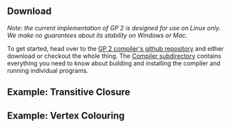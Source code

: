 ## Download
*Note: the current implementation of GP 2 is designed for use on Linux only. We make no guarantees about its stability on Windows or Mac.*

To get started, head over to the [GP 2 compiler's github repository](https://github.com/UoYCS-plasma/GP2) and either download or checkout the whole thing. 
The [Compiler subdirectory](https://github.com/UoYCS-plasma/GP2/tree/master/Compiler) contains everything you need to know about building and installing the compiler
and running individual programs. 

## Example: Transitive Closure

## Example: Vertex Colouring

